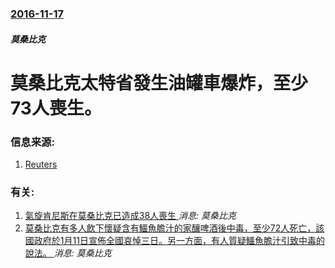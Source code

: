 ### [2016-11-17](/news/2016/11/17/index.md)

##### 莫桑比克
# 莫桑比克太特省發生油罐車爆炸，至少73人喪生。 




### 信息来源:

1. [Reuters](http://www.reuters.com/article/us-mozambique-accident-idUSKBN13C2GI?il=0)

### 有关:

1. [氣旋肯尼斯在莫桑比克已造成38人喪生 ](/zh/news/2019/04/29/氣旋肯尼斯在莫桑比克已造成38人喪生.md) _消息: 莫桑比克_
2. [ 莫桑比克有多人飲下懷疑含有鱷魚膽汁的家釀啤酒後中毒，至少72人死亡，該國政府於1月11日宣佈全國哀悼三日。另一方面，有人質疑鱷魚膽汁引致中毒的說法。 ](/zh/news/2015/01/10/莫桑比克有多人飲下懷疑含有鱷魚膽汁的家釀啤酒後中毒-至少72人死亡-該國政府於1月11日宣佈全國哀悼三日-另一方面-有.md) _消息: 莫桑比克_

